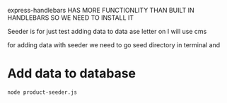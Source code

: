 express-handlebars HAS MORE FUNCTIONLITY THAN BUILT IN HANDLEBARS
SO WE NEED TO INSTALL IT


Seeder is for just test 
adding data to data ase letter on I will use cms

for adding data with seeder we need to go seed directory in terminal
and 
# Add data to database 

```
node product-seeder.js
```

